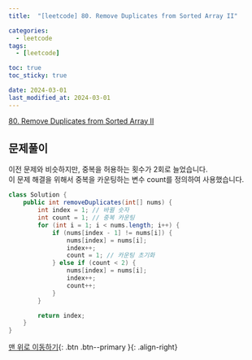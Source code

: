 ```yaml
---
title:  "[leetcode] 80. Remove Duplicates from Sorted Array II" 

categories:
  - leetcode
tags:
  - [leetcode]

toc: true
toc_sticky: true

date: 2024-03-01
last_modified_at: 2024-03-01
---
```


[80. Remove Duplicates from Sorted Array II](https://leetcode.com/problems/remove-duplicates-from-sorted-array-ii/description/?envType=study-plan-v2&envId=top-interview-150)



## 문제풀이

이전 문제와 비슷하지만, 중복을 허용하는 횟수가 2회로 늘었습니다.  
이 문제 해결을 위해서 중복을 카운팅하는 변수 count를 정의하여 사용했습니다.

```java
class Solution {
    public int removeDuplicates(int[] nums) {
        int index = 1; // 바뀔 숫자
        int count = 1; // 중복 카운팅
        for (int i = 1; i < nums.length; i++) {
            if (nums[index - 1] != nums[i]) {
                nums[index] = nums[i];
                index++;
                count = 1; // 카운팅 초기화
            } else if (count < 2) {
                nums[index] = nums[i];
                index++;
                count++;
            }
        }

        return index;
    }
}
```


[맨 위로 이동하기](#){: .btn .btn--primary }{: .align-right}

